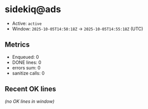 # sidekiq@ads

- Active: `active`
- Window: `2025-10-05T14:50:18Z` → `2025-10-05T14:55:18Z` (UTC)

## Metrics
- Enqueued: 0
- DONE lines: 0
- errors sum: 0
- sanitize calls: 0

## Recent OK lines
_(no OK lines in window)_
